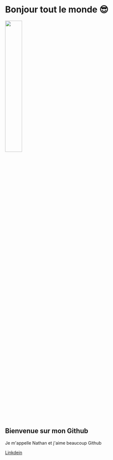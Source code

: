 # Bonjour tout le monde 😎 

<img width="33%" src="https://lh3.googleusercontent.com/proxy/SeYav56fLWanXZg6vy0SOtzwMVhdUF_ogeyPxEtibJvXOaSiee3m-Edxsx7u4ZqvDtQGt__xSpXxesdX4NhF8vG_vFk8ghHnMhWdkPjsXG6a4yb58V6t0uB9Es-7">

## Bienvenue sur mon Github

Je m'appelle Nathan et j'aime beaucoup Github


[Linkdein](linkedin.com)

<img width="25%" scr="https://www.google.com/url?sa=i&url=https%3A%2F%2Ffr-fr.facebook.com%2FDigital.Campus%2F&psig=AOvVaw3X94cvWyCgKXzfq0waKmVX&ust=1605963541569000&source=images&cd=vfe&ved=0CAIQjRxqFwoTCOifuceWke0CFQAAAAAdAAAAABAD">
